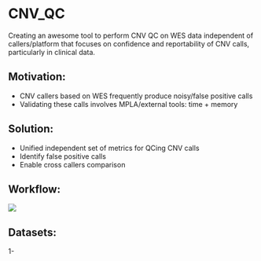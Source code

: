 # CNV_QC

Creating an awesome tool to perform CNV QC on WES data independent of callers/platform that focuses on confidence and reportability of CNV calls, particularly in clinical data.

## Motivation:
* CNV callers based on WES frequently produce noisy/false positive calls
* Validating these calls involves MPLA/external tools: time + memory 
## Solution: 
* Unified independent set of metrics for QCing CNV calls
* Identify false positive calls 
* Enable cross callers comparison 

## Workflow:
![](https://github.com/NCBI-Codeathons/CNV_QC/raw/master/workflow_new.png)

## Datasets:
1-
